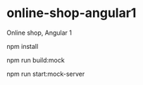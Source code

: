 # online-shop-angular1
Online shop, Angular 1

npm install

npm run build:mock

npm run start:mock-server
